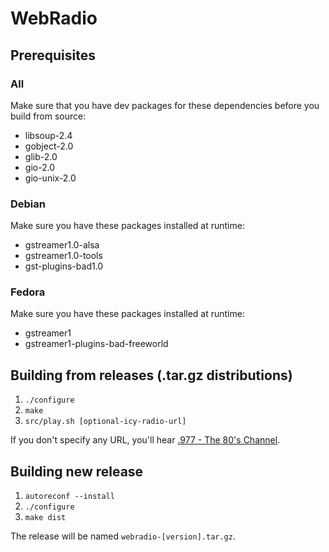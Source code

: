 # WebRadio

## Prerequisites

### All

Make sure that you have dev packages for these dependencies before you build from source:

* libsoup-2.4
* gobject-2.0
* glib-2.0
* gio-2.0
* gio-unix-2.0

### Debian

Make sure you have these packages installed at runtime:

* gstreamer1.0-alsa
* gstreamer1.0-tools
* gst-plugins-bad1.0

### Fedora

Make sure you have these packages installed at runtime:

* gstreamer1
* gstreamer1-plugins-bad-freeworld

## Building from releases (.tar.gz distributions)

1. `./configure`
2. `make`
3. `src/play.sh [optional-icy-radio-url]`

If you don't specify any URL, you'll hear [.977 - The 80's Channel](http://www.977music.com/).

## Building new release

1. `autoreconf --install`
2. `./configure`
3. `make dist`

The release will be named `webradio-[version].tar.gz`.

